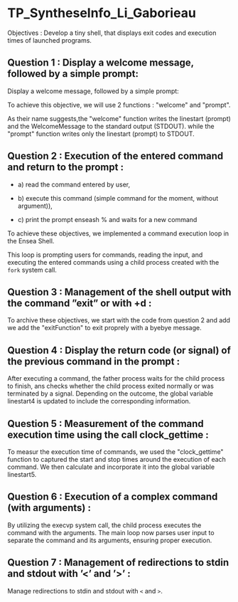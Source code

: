 # TP_SyntheseInfo_Li_Gaborieau

Objectives : Develop a tiny shell, that displays exit codes and execution times of launched programs.

## Question 1 : Display a welcome message, followed by a simple prompt: 
Display a welcome message, followed by a simple prompt: 

To achieve this objective, we will use 2 functions : "welcome" and "prompt". 

As their name suggests,the "welcome" function writes the linestart (prompt) and the WelcomeMessage to the standard output (STDOUT). while the "prompt" function writes only the linestart (prompt) to STDOUT. 


## Question 2 : Execution of the entered command and return to the prompt : 

- a) read the command entered by user,

- b) execute this command (simple command for the moment, without argument)), 

- c) print the prompt enseash % and waits for a new command


To achieve these objectives, we implemented a command execution loop in the Ensea Shell. 

This loop is prompting users for commands, reading the input, and executing the entered commands using a child process created with the `fork` system call. 


## Question 3 : Management of the shell output with the command ”exit” or with <ctrl>+d : 

To archive these objectives, we start with the code from question 2 and add we add the "exitFunction" to exit proprely with a byebye message. 


 ## Question 4 : Display the return code (or signal) of the previous command in the prompt :

After executing a command, the father process waits for the child process to finish, ans checks whether the child process exited normally or was terminated by a signal. 
Depending on the outcome, the global variable linestart4 is updated to include the corresponding information.


## Question 5 : Measurement of the command execution time using the call clock_gettime :

To measur the execution time of commands, we used the "clock_gettime" function to captured the start and stop times around the execution of each command. 
We then calculate and incorporate it into the global variable linestart5. 


## Question 6 : Execution of a complex command (with arguments) :

By utilizing the execvp system call, the child process executes the command with the arguments. 
The main loop now parses user input to separate the command and its arguments, ensuring proper execution. 


## Question 7 : Management of redirections to stdin and stdout with ’<’ and ’>’ :

Manage redirections to stdin and stdout with `<` and `>`.


  




